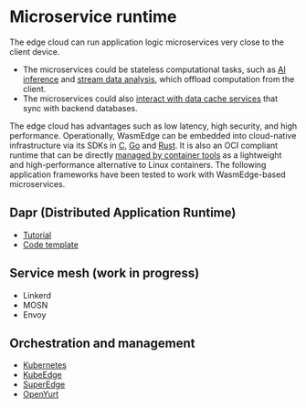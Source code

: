 # Microservice runtime

The edge cloud can run application logic microservices very close to the client device. 

* The microservices could be stateless computational tasks, such as [AI inference](../../dev/rust/tensorflow.md) and [stream data analysis](../../frameworks/app/yomo.md), which offload computation from the client. 
* The microservices could also [interact with data cache services](https://github.com/second-state/wasmedge-anna-rs) that sync with backend databases.

The edge cloud has advantages such as low latency, high security, and high performance. Operationally, WasmEdge can be embedded into cloud-native infrastructure via its SDKs in [C](../../embed/c.md), [Go](../../embed/go.md) and [Rust](../../embed/rust.md). It is also an OCI compliant runtime that can be directly [managed by container tools](../../kubernetes/cri.md) as a lightweight and high-performance alternative to Linux containers. The following application frameworks have been tested to work with WasmEdge-based microservices. 

## Dapr (Distributed Application Runtime)

* [Tutorial](../../frameworks/mesh/dapr.md)
* [Code template](https://github.com/second-state/dapr-wasm)

## Service mesh (work in progress)

* Linkerd
* MOSN
* Envoy

## Orchestration and management

* [Kubernetes](../../kubernetes.md)
* [KubeEdge](../../kubernetes/kubernetes/kubeedge.md)
* [SuperEdge](../../kubernetes/kubernetes/superedge.md)
* [OpenYurt](../../kubernetes/kubernetes/openyurt.md)


